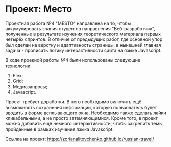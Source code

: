 # Проект: Место

Проектная работа №4 "MESTO" направлена на то, чтобы аккумулировать знания студентов направления "Веб-разработчик", полученные в результате изучения теоретического материала первых четырёх спринтов. В отличие от предыдущих  работ, где основной упор был сделан на верстку и адаптивность страницы, в нынешней главная задача - прописать логику интерактивности сайта на языке Javascript.

В ходе проекной работы №4 были использованы следующие технологии:

1. Flex;
2. Grid;
3. Медиазапросы;
4. Javascript.

Проект требует доработки. В него необходимо включить ещё возможность сохранения информации, которую пользователь будет вводить в форме всплывающего окна. Необходимо также сделать лайки кликабельными, а не просто затемняющимися. Кроме того, в проект можно добавить ещё немного интерактивности, чтобы закрепить темы, пройденные в рамках изучения языка Javascript.


Ссылка на проект: https://zorianalitovchenko.github.io/russian-travel/
